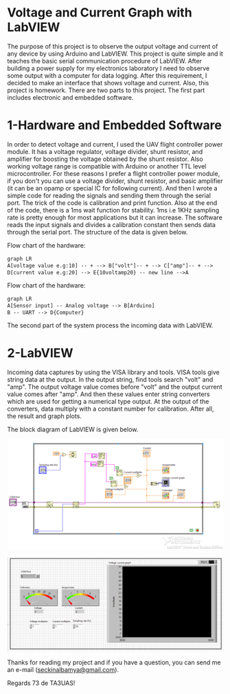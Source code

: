 # Voltage and Current Graph with LabVIEW


The purpose of this project is to observe the output voltage and current of any device by using Arduino and LabVIEW.
This project is quite simple and it teaches the basic serial communication procedure of LabVIEW.
After building a power supply for my electronics laboratory I need to observe some output with a computer for data logging. After this requirement, I decided to make an interface that shows voltage and current. Also, this project is homework.
There are two parts to this project. The first part includes electronic and embedded software.

# 1-Hardware and Embedded Software

In order to detect voltage and current, I used the UAV flight controller power module. It has a voltage regulator, voltage divider, shunt resistor, and amplifier for boosting the voltage obtained by the shunt resistor. Also working voltage range is compatible with Arduino or another TTL level microcontroller. For these reasons I prefer a flight controller power module, if you don't you can use a voltage divider, shunt resistor, and basic amplifier (it can be an opamp or special IC for following current).
And then I wrote a simple code for reading the signals and sending them through the serial port. The trick of the code is calibration and print function. Also at the end of the code, there is a 1ms wait function for stability. 1ms i.e 1KHz sampling rate is pretty enough for most applications but it can increase.
The software reads the input signals and divides a calibration constant then sends data through the serial port. The structure of the data is given below.

Flow chart of the hardware:

```mermaid
graph LR
A[voltage value e.g:10] -- + --> B["volt"]-- + --> C["amp"]-- + --> D[current value e.g:20] --> E{10voltamp20} -- new line -->A
```

Flow chart of the hardware:

```mermaid
graph LR
A[Sensor input] -- Analog voltage --> B[Arduino]
B -- UART --> D{Computer}
```

The second part of the system process the incoming data with LabVIEW.

# 2-LabVIEW


Incoming data captures by using the VISA library and tools. VISA tools give string data at the output. In the output string, find tools search "volt" and "amp". The output voltage value comes before "volt" and the output current value comes after "amp". And then these values enter string converters which are used for getting a numerical type output. At the output of the converters, data multiply with a constant number for calibration. After all, the result and graph plots.

  

The block diagram of LabVIEW is given below.

![Block diagram](https://raw.githubusercontent.com/seckinalbamya/Voltage-and-current-graph-LabVIEW/main/block_diagram.PNG)

![Interface](https://raw.githubusercontent.com/seckinalbamya/Voltage-and-current-graph-LabVIEW/main/interface.PNG)

Thanks for reading my project and if you have a question, you can send me an e-mail (seckinalbamya@gmail.com).

Regards
73 de TA3UAS!
